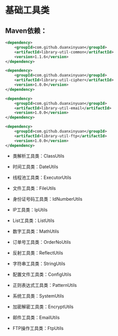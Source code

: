 # 基础工具类


## Maven依赖：
```xml
<dependency>
    <groupId>com.github.duanxinyuan</groupId>
    <artifactId>library-util-common</artifactId>
    <version>1.1.6</version>
</dependency>
```
```xml
<dependency>
    <groupId>com.github.duanxinyuan</groupId>
    <artifactId>library-util-cipher</artifactId>
    <version>1.0.0</version>
</dependency>
```
```xml
<dependency>
    <groupId>com.github.duanxinyuan</groupId>
    <artifactId>library-util-email</artifactId>
    <version>1.0.0</version>
</dependency>
```
```xml
<dependency>
    <groupId>com.github.duanxinyuan</groupId>
    <artifactId>library-util-ftp</artifactId>
    <version>1.0.0</version>
</dependency>
```

* 类解析工具类：ClassUtils
* 时间工具类：DateUtils
* 线程池工具类：ExecutorUtils
* 文件工具类：FileUtils
* 身份证号码工具类：IdNumberUtils
* IP工具类：IpUtils
* List工具类：ListUtils
* 数字工具类：MathUtils
* 订单号工具类：OrderNoUtils
* 反射工具类：ReflectUtils
* 字符串工具类：StringUtils
* 配置文件工具类：ConfigUtils
* 正则表达式工具类：PatternUtils
* 系统工具类：SystemUtils

* 加密解密工具类：EncryptUtils

* 邮件工具类：EmailUtils

* FTP操作工具类：FtpUtils

